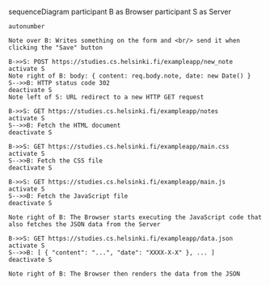 sequenceDiagram
    participant B as Browser
    participant S as Server

    autonumber

    Note over B: Writes something on the form and <br/> send it when clicking the "Save" button

    B->>S: POST https://studies.cs.helsinki.fi/exampleapp/new_note
    activate S
    Note right of B: body: { content: req.body.note, date: new Date() }
    S-->>B: HTTP status code 302
    deactivate S
    Note left of S: URL redirect to a new HTTP GET request

    B->>S: GET https://studies.cs.helsinki.fi/exampleapp/notes
    activate S
    S-->>B: Fetch the HTML document
    deactivate S

    B->>S: GET https://studies.cs.helsinki.fi/exampleapp/main.css
    activate S
    S-->>B: Fetch the CSS file
    deactivate S

    B->>S: GET https://studies.cs.helsinki.fi/exampleapp/main.js
    activate S
    S-->>B: Fetch the JavaScript file
    deactivate S

    Note right of B: The Browser starts executing the JavaScript code that also fetches the JSON data from the Server

    B->>S: GET https://studies.cs.helsinki.fi/exampleapp/data.json
    activate S
    S-->>B: [ { "content": "...", "date": "XXXX-X-X" }, ... ]
    deactivate S

    Note right of B: The Browser then renders the data from the JSON